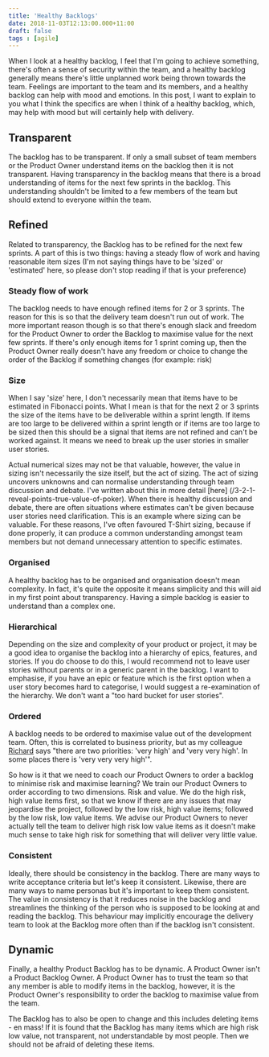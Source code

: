 ```yaml
---
title: 'Healthy Backlogs'
date: 2018-11-03T12:13:00.000+11:00
draft: false
tags : [agile]
---
```

When I look at a healthy backlog, I feel that I'm going to achieve something, there's often a sense of security within the team, and a healthy backlog generally means there's little unplanned work being thrown towards the team. Feelings are important to the team and its members, and a healthy backlog can help with mood and emotions. In this post, I want to explain to you what I think the specifics are when I think of a healthy backlog, which, may help with mood but will certainly help with delivery.  

## Transparent
The backlog has to be transparent. If only a small subset of team members or the Product Owner understand items on the backlog then it is not transparent. Having transparency in the backlog means that there is a broad understanding of items for the next few sprints in the backlog. This understanding shouldn't be limited to a few members of the team but should extend to everyone within the team.

## Refined
Related to transparency, the Backlog has to be refined for the next few sprints. A part of this is two things: having a steady flow of work and having reasonable item sizes (I'm not saying things have to be 'sized' or 'estimated' here, so please don't stop reading if that is your preference)  

### Steady flow of work
The backlog needs to have enough refined items for 2 or 3 sprints. The reason for this is so that the delivery team doesn't run out of work. The more important reason though is so that there's enough slack and freedom for the Product Owner to order the Backlog to maximise value for the next few sprints. If there's only enough items for 1 sprint coming up, then the Product Owner really doesn't have any freedom or choice to change the order of the Backlog if something changes (for example: risk)  

### Size
When I say 'size' here, I don't necessarily mean that items have to be estimated in Fibonacci points. What I mean is that for the next 2 or 3 sprints the size of the items have to be deliverable within a sprint length. If items are too large to be delivered within a sprint length or if items are too large to be sized then this should be a signal that items are not refined and can't be worked against. It means we need to break up the user stories in smaller user stories.  
  
Actual numerical sizes may not be that valuable, however, the value in sizing isn't necessarily the size itself, but the act of sizing. The act of sizing uncovers unknowns and can normalise understanding through team discussion and debate. I've written about this in more detail [here] (/3-2-1-reveal-points-true-value-of-poker). When there is healthy discussion and debate, there are often situations where estimates can't be given because user stories need clarification. This is an example where sizing can be valuable. For these reasons, I've often favoured T-Shirt sizing, because if done properly, it can produce a common understanding amongst team members but not demand unnecessary attention to specific estimates.

### Organised
A healthy backlog has to be organised and organisation doesn't mean complexity. In fact, it's quite the opposite it means simplicity and this will aid in my first point about transparency. Having a simple backlog is easier to understand than a complex one.  

### Hierarchical
Depending on the size and complexity of your product or project, it may be a good idea to organise the backlog into a hierarchy of epics, features, and stories. If you do choose to do this, I would recommend not to leave user stories without parents or in a generic parent in the backlog. I want to emphasise, if you have an epic or feature which is the first option when a user story becomes hard to categorise, I would suggest a re-examination of the hierarchy. We don't want a "too hard bucket for user stories".  

### Ordered
A backlog needs to be ordered to maximise value out of the development team. Often, this is correlated to business priority, but as my colleague [Richard](https://www.richard-banks.org/) says "there are two priorities: 'very high' and 'very very high'. In some places there is 'very very very high'".

So how is it that we need to coach our Product Owners to order a backlog to minimise risk and maximise learning? We train our Product Owners to order according to two dimensions. Risk and value. We do the high risk, high value items first, so that we know if there are any issues that may jeopardise the project, followed by the low risk, high value items; followed by the low risk, low value items. We advise our Product Owners to never actually tell the team to deliver high risk low value items as it doesn't make much sense to take high risk for something that will deliver very little value. 

### Consistent
Ideally, there should be consistency in the backlog. There are many ways to write acceptance criteria but let's keep it consistent. Likewise, there are many ways to name personas but it's important to keep them consistent. The value in consistency is that it reduces noise in the backlog and streamlines the thinking of the person who is supposed to be looking at and reading the backlog. This behaviour may implicitly encourage the delivery team to look at the Backlog more often than if the backlog isn't consistent.

## Dynamic
Finally, a healthy Product Backlog has to be dynamic. A Product Owner isn't a Product Backlog Owner. A Product Owner has to trust the team so that any member is able to modify items in the backlog, however, it is the Product Owner's responsibility to order the backlog to maximise value from the team.  

The Backlog has to also be open to change and this includes deleting items - en mass! If it is found that the Backlog has many items which are high risk low value, not transparent, not understandable by most people. Then we should not be afraid of deleting these items.